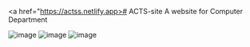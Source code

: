 <a href="https://actss.netlify.app># ACTS-site</a>
A website for Computer Department


![image](https://github.com/roht2103/ACTS-site/assets/109894186/ef32806d-edf7-41c2-91a2-dee3a6dcbc03)
![image](https://github.com/roht2103/ACTS-site/assets/109894186/3a1d6d65-1c64-47c6-8159-e6fa6290d5ad)
![image](https://github.com/roht2103/ACTS-site/assets/109894186/02543685-eda9-495d-9efe-af3386041842)
